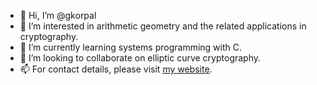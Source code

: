 - 👋 Hi, I’m @gkorpal
- 👀 I’m interested in arithmetic geometry and the related applications in cryptography.
- 🌱 I’m currently learning systems programming with C.
- 💞️ I’m looking to collaborate on elliptic curve cryptography.
- 📫 For contact details, please visit [my website](https://gkorpal.github.io/).

<!---
gkorpal/gkorpal is a ✨ special ✨ repository because its `README.md` (this file) appears on your GitHub profile.
You can click the Preview link to take a look at your changes.
--->
